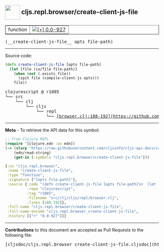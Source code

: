 ## <img width="48px" valign="middle" src="http://i.imgur.com/Hi20huC.png"> cljs.repl.browser/create-client-js-file

 <table border="1">
<tr>

<td>function</td>
<td><a href="https://github.com/cljsinfo/cljs-api-docs/tree/0.0-927"><img valign="middle" alt="[+] 0.0-927" src="https://img.shields.io/badge/+-0.0--927-lightgrey.svg"></a> </td>
</tr>
</table>

 <samp>
(__create-client-js-file__ opts file-path)<br>
</samp>

---





Source code:

```clj
(defn create-client-js-file [opts file-path]
  (let [file (io/file file-path)]
    (when (not (.exists file))
      (spit file (compile-client-js opts)))
    file))
```

 <pre>
clojurescript @ r1885
└── src
    └── clj
        └── cljs
            └── repl
                └── <ins>[browser.clj:188-192](https://github.com/clojure/clojurescript/blob/r1885/src/clj/cljs/repl/browser.clj#L188-L192)</ins>
</pre>


---

__Meta__ - To retrieve the API data for this symbol:

```clj
;; from Clojure REPL
(require '[clojure.edn :as edn])
(-> (slurp "https://raw.githubusercontent.com/cljsinfo/cljs-api-docs/catalog/cljs-api.edn")
    (edn/read-string)
    (get-in [:symbols "cljs.repl.browser/create-client-js-file"]))
```

```clj
{:ns "cljs.repl.browser",
 :name "create-client-js-file",
 :type "function",
 :signature ["[opts file-path]"],
 :source {:code "(defn create-client-js-file [opts file-path]\n  (let [file (io/file file-path)]\n    (when (not (.exists file))\n      (spit file (compile-client-js opts)))\n    file))",
          :repo "clojurescript",
          :tag "r1885",
          :filename "src/clj/cljs/repl/browser.clj",
          :lines [188 192]},
 :full-name "cljs.repl.browser/create-client-js-file",
 :full-name-encode "cljs.repl.browser_create-client-js-file",
 :history [["+" "0.0-927"]]}

```

---

__Contributions__ to this document are accepted as Pull Requests to the following file:

 <pre>
[cljsdoc/cljs.repl.browser_create-client-js-file.cljsdoc](https://github.com/cljsinfo/cljs-api-docs/blob/master/cljsdoc/cljs.repl.browser_create-client-js-file.cljsdoc)
</pre>

